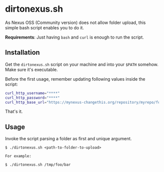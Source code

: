 # dirtonexus.sh

As Nexus OSS (Community version) does not allow folder upload, this simple bash script enables you to do it.

**Requirements**: Just having `bash` and `curl` is enough to run the script.

Installation
------------

Get the `dirtonexus.sh` script on your machine and into your `$PATH` somehow. Make sure it's executable.

Before the first usage, remember updating following values inside the script:

```sh
curl_http_username="****"
curl_http_password="****"
curl_http_base_url="https://mynexus-changethis.org/repository/myrepo/foo/bar"
```

That's it.

Usage
-----

Invoke the script parsing a folder as first and unique argument.

    $ ./dirtonexus.sh <path-to-folder-to-upload>
    
    For example:
    
    $ ./dirtonexus.sh /tmp/foo/bar

